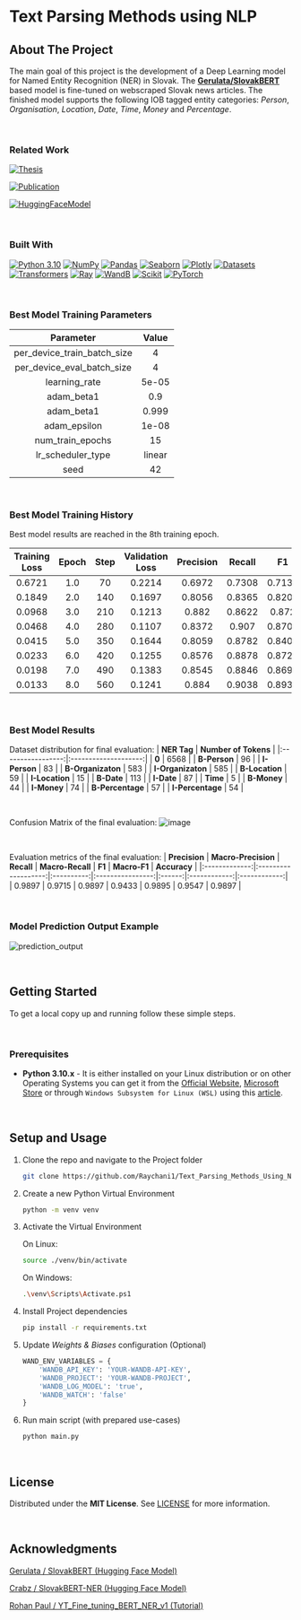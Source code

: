 # **Text Parsing Methods using NLP**

## **About The Project**

The main goal of this project is the development of a Deep Learning model for Named Entity Recognition (NER) in Slovak. The [**Gerulata/SlovakBERT**](https://huggingface.co/gerulata/slovakbert) based model is fine-tuned on webscraped Slovak news articles. The finished model supports the following IOB tagged entity categories: *Person*, *Organisation*, *Location*, *Date*, *Time*, *Money* and *Percentage*. 

</br>

### **Related Work**
[![Thesis][Thesis]][Thesis-url]

[![Publication][Publication]][Publication-url]

[![HuggingFaceModel][HuggingFaceModel]][HuggingFaceModel-url]

</br>

### **Built With**
[![Python 3.10][Python]][Python-url]
[![NumPy][Numpy]][Numpy-url]
[![Pandas][Pandas]][Pandas-url]
[![Seaborn][Seaborn]][Seaborn-url]
[![Plotly][Plotly]][Plotly-url]
[![Datasets][Datasets]][Datasets-url]
[![Transformers][Transformers]][Transformers-url]
[![Ray][Ray]][Ray-url]
[![WandB][WandB]][WandB-url]
[![Scikit][Scikit]][Scikit-url]
[![PyTorch][Pytorch]][Pytorch-url]

</br>

### **Best Model Training Parameters**

|        **Parameter**        | **Value** |
|:---------------------------:|:---------:|
| per_device_train_batch_size |     4     |
|  per_device_eval_batch_size |     4     |
|        learning_rate        |   5e-05   |
|          adam_beta1         |    0.9    |
|          adam_beta1         |   0.999   |
|         adam_epsilon        |   1e-08   |
|       num_train_epochs      |     15    |
|      lr_scheduler_type      |   linear  |
|             seed            |     42    |

</br>

### **Best Model Training History**
Best model results are reached in the 8th training epoch.

| Training Loss | Epoch | Step | Validation Loss | Precision | Recall | F1     | Accuracy |
|:-------------:|:-----:|:----:|:---------------:|:---------:|:------:|:------:|:--------:|
| 0.6721        | 1.0   | 70   | 0.2214          | 0.6972    | 0.7308 | 0.7136 | 0.9324   |
| 0.1849        | 2.0   | 140  | 0.1697          | 0.8056    | 0.8365 | 0.8208 | 0.952    |
| 0.0968        | 3.0   | 210  | 0.1213          | 0.882     | 0.8622 | 0.872  | 0.9728   |
| 0.0468        | 4.0   | 280  | 0.1107          | 0.8372    | 0.907  | 0.8708 | 0.9684   |
| 0.0415        | 5.0   | 350  | 0.1644          | 0.8059    | 0.8782 | 0.8405 | 0.9615   |
| 0.0233        | 6.0   | 420  | 0.1255          | 0.8576    | 0.8878 | 0.8724 | 0.9716   |
| 0.0198        | 7.0   | 490  | 0.1383          | 0.8545    | 0.8846 | 0.8693 | 0.9703   |
| 0.0133        | 8.0   | 560  | 0.1241          | 0.884     | 0.9038 | 0.8938 | 0.9735   |

</br>

### **Best Model Results**

Dataset distribution for final evaluation:
|    **NER Tag**    | **Number of Tokens** |
|:-----------------:|:--------------------:|
|       **0**       |         6568         |
|    **B-Person**   |          96          |
|    **I-Person**   |          83          |
| **B-Organizaton** |          583         |
| **I-Organizaton** |          585         |
|   **B-Location**  |          59          |
|   **I-Location**  |          15          |
|     **B-Date**    |          113         |
|     **I-Date**    |          87          |
|      **Time**     |           5          |
|    **B-Money**    |          44          |
|    **I-Money**    |          74          |
|  **B-Percentage** |          57          |
|  **I-Percentage** |          54          |

</br>

Confusion Matrix of the final evaluation:
![image](https://github.com/Raychani1/Text_Parsing_Methods_Using_NLP/assets/45550552/e6d1a1c6-e02f-4de9-9684-5882a405d31f)

</br>

Evaluation metrics of the final evaluation:
| **Precision** | **Macro-Precision** | **Recall** | **Macro-Recall** | **F1** | **Macro-F1** | **Accuracy** |
|:-------------:|:-------------------:|:----------:|:----------------:|:------:|:------------:|:------------:|
|     0.9897    |        0.9715       |   0.9897   |      0.9433      | 0.9895 |    0.9547    |    0.9897    |

</br>

### **Model Prediction Output Example**

![prediction_output](https://github.com/Raychani1/Text_Parsing_Methods_Using_NLP/assets/45550552/723ab7f1-4efb-4d03-87d6-b9ac1e40990f)

</br>

## **Getting Started**
To get a local copy up and running follow these simple steps.

</br>

### **Prerequisites**
* **Python 3.10.x** - It is either installed on your Linux distribution or on other Operating Systems you can get it from the [Official Website](https://www.python.org/downloads/release/python-3100/), [Microsoft Store](https://apps.microsoft.com/store/detail/python-310/9PJPW5LDXLZ5?hl=en-us&gl=US) or through `Windows Subsystem for Linux (WSL)` using this [article](https://medium.com/@rhdzmota/python-development-on-the-windows-subsystem-for-linux-wsl-17a0fa1839d).

</br>

## **Setup and Usage**

1. Clone the repo and navigate to the Project folder
   ```sh
   git clone https://github.com/Raychani1/Text_Parsing_Methods_Using_NLP
   ```

2. Create a new Python Virtual Environment
   ```sh
   python -m venv venv
   ```

3. Activate the Virtual Environment

    On Linux:
    ```sh
    source ./venv/bin/activate
    ```

    On Windows:
    ```sh
    .\venv\Scripts\Activate.ps1
    ```

4. Install Project dependencies

    ```sh
    pip install -r requirements.txt
    ```

5. Update *Weights & Biases* configuration (Optional)
    ```python
    WAND_ENV_VARIABLES = {
        'WANDB_API_KEY': 'YOUR-WANDB-API-KEY',
        'WANDB_PROJECT': 'YOUR-WANDB-PROJECT',
        'WANDB_LOG_MODEL': 'true',
        'WANDB_WATCH': 'false'
    }
    ```

6. Run main script (with prepared use-cases)
    ```sh
    python main.py
    ```

</br>

## **License**

Distributed under the **MIT License**. See [LICENSE](https://github.com/Raychani1/Text_Parsing_Methods_Using_NLP/blob/main/LICENSE) for more information.

</br>

## **Acknowledgments**
[Gerulata / SlovakBERT (Hugging Face Model)](https://huggingface.co/gerulata/slovakbert)

[Crabz / SlovakBERT-NER (Hugging Face Model)](https://huggingface.co/crabz/slovakbert-ner)

[Rohan Paul / YT_Fine_tuning_BERT_NER_v1 (Tutorial)](https://github.com/rohan-paul/MachineLearning-DeepLearning-Code-for-my-YouTube-Channel/blob/master/NLP/YT_Fine_tuning_BERT_NER_v1.ipynb)

<!-- Variables -->

[Thesis]: https://img.shields.io/badge/%F0%9F%93%9C-Masters%20Thesis-blue?style=for-the-badge
[Thesis-url]: #

[Publication]: https://img.shields.io/badge/%F0%9F%93%84-Publication-green?style=for-the-badge
[Publication-url]: #

[HuggingFaceModel]: https://custom-icon-badges.demolab.com/badge/Hugging%20Face%20Model-orange.svg?logo=huggingface&style=for-the-badge&labelColor=555
[HuggingFaceModel-url]: #

[Python]: https://img.shields.io/badge/python-3670A0?style=for-the-badge&logo=python&logoColor=ffdd54
[Python-url]: https://www.python.org/

[Numpy]: https://img.shields.io/badge/numpy-%23013243.svg?style=for-the-badge&logo=numpy&logoColor=white
[Numpy-url]: https://numpy.org/

[Pandas]: https://img.shields.io/badge/pandas-%23150458.svg?style=for-the-badge&logo=pandas&logoColor=white
[Pandas-url]: https://pandas.pydata.org/

[Seaborn]: https://custom-icon-badges.demolab.com/badge/Seaborn-darkblue.svg?logo=seaborn&style=for-the-badge
[Seaborn-url]: https://seaborn.pydata.org/

[Plotly]: https://img.shields.io/badge/Plotly-%233F4F75.svg?style=for-the-badge&logo=plotly&logoColor=white
[Plotly-url]: https://plotly.com/

[Datasets]: https://custom-icon-badges.demolab.com/badge/Datasets-orange.svg?logo=huggingface&style=for-the-badge
[Datasets-url]: https://huggingface.co/datasets


[Transformers]: https://custom-icon-badges.demolab.com/badge/Transformers-orange.svg?logo=huggingface&style=for-the-badge
[Transformers-url]: https://huggingface.co/docs/transformers/index


[Ray]: https://img.shields.io/badge/Ray-028CF0?style=for-the-badge&logo=ray&logoColor=white
[Ray-url]: https://www.ray.io/


[WandB]: https://img.shields.io/badge/Weights_&_Biases-FFBE00?style=for-the-badge&logo=WeightsAndBiases&logoColor=white
[WandB-url]: https://wandb.ai/site

<!-- [Scikit]: https://custom-icon-badges.demolab.com/badge/Scikit%20learn-blue.svg?logo=scikit-learn&style=for-the-badge -->

[Scikit]: https://img.shields.io/badge/scikit%20learn-F7931E?style=for-the-badge&logo=scikit-learn&logoColor=white
[Scikit-url]: https://scikit-learn.org/stable/index.html


[Pytorch]: https://img.shields.io/badge/PyTorch-EE4C2C?style=for-the-badge&logo=PyTorch&logoColor=white
[Pytorch-url]: https://pytorch.org/